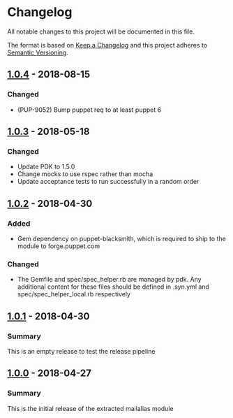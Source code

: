 # Changelog

All notable changes to this project will be documented in this file.

The format is based on [Keep a Changelog](http://keepachangelog.com/en/1.0.0/) and this project adheres to [Semantic Versioning](http://semver.org).

## [1.0.4] - 2018-08-15
### Changed
- (PUP-9052) Bump puppet req to at least puppet 6

## [1.0.3] - 2018-05-18
### Changed
- Update PDK to 1.5.0
- Change mocks to use rspec rather than mocha
- Update acceptance tests to run successfully in a random order

## [1.0.2] - 2018-04-30
### Added
- Gem dependency on puppet-blacksmith, which is required to ship to the module
  to forge.puppet.com
### Changed
- The Gemfile and spec/spec_helper.rb are managed by pdk. Any additional content
  for these files should be defined in .syn.yml and spec/spec_helper_local.rb
  respectively

## [1.0.1] - 2018-04-30
### Summary
This is an empty release to test the release pipeline

## [1.0.0] - 2018-04-27
### Summary
This is the initial release of the extracted mailalias module

[1.0.4]: https://github.com/puppetlabs/puppetlabs-mailalias_core/compare/1.0.3...1.0.4
[1.0.3]: https://github.com/puppetlabs/puppetlabs-mailalias_core/compare/1.0.2...1.0.3
[1.0.2]: https://github.com/puppetlabs/puppetlabs-mailalias_core/compare/1.0.1...1.0.2
[1.0.1]: https://github.com/puppetlabs/puppetlabs-mailalias_core/compare/1.0.0...1.0.1
[1.0.0]: https://github.com/puppetlabs/puppetlabs-mailalias_core/releases/tag/1.0.0
